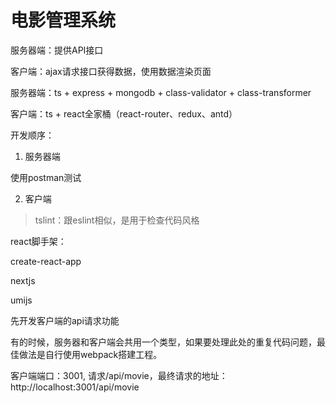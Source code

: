 # 电影管理系统

服务器端：提供API接口

客户端：ajax请求接口获得数据，使用数据渲染页面


服务器端：ts + express + mongodb + class-validator + class-transformer

客户端：ts + react全家桶（react-router、redux、antd）


开发顺序：

1. 服务器端

使用postman测试

2. 客户端


> tslint：跟eslint相似，是用于检查代码风格

react脚手架：

create-react-app

nextjs

umijs

先开发客户端的api请求功能

有的时候，服务器和客户端会共用一个类型，如果要处理此处的重复代码问题，最佳做法是自行使用webpack搭建工程。

客户端端口：3001, 请求/api/movie，最终请求的地址：http://localhost:3001/api/movie